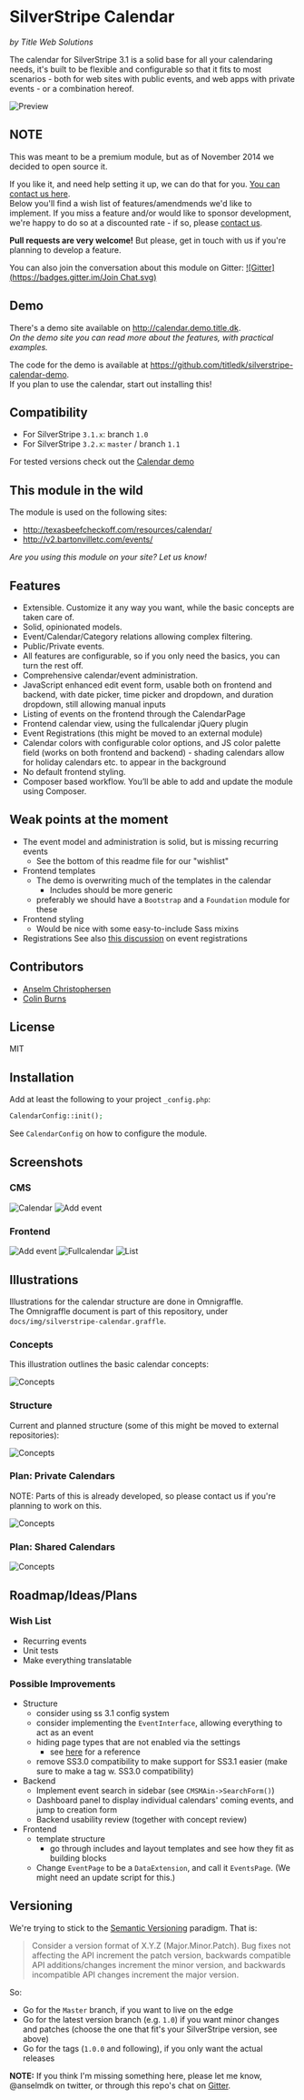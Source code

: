 # SilverStripe Calendar

_by Title Web Solutions_

The calendar for SilverStripe 3.1 is a solid base for all your calendaring needs, 
it's built to be flexible and configurable so that it fits to most scenarios - both for 
web sites with public events, and web apps with private events - or a combination hereof.


![Preview](docs/img/preview.png)


## NOTE

This was meant to be a premium module, but as of November 2014 we decided to open source it.

If you like it, and need help setting it up, we can do that for you.
[You can contact us here](http://title.dk/contact/).   
Below you'll find a wish list of features/amendmends we'd like to implement. If you miss a feature and/or
would like to sponsor development, we're happy to do so at a discounted rate - if so, 
please [contact us](http://title.dk/contact/).

**Pull requests are very welcome!** But please, get in touch with us if you're planning
to develop a feature.

You can also join the conversation about this module on Gitter: 
[![Gitter](https://badges.gitter.im/Join Chat.svg)](https://gitter.im/titledk/silverstripe-calendar?utm_source=badge&utm_medium=badge&utm_campaign=pr-badge)

## Demo

There's a demo site available on <http://calendar.demo.title.dk>.    
_On the demo site you can read more about the features, with practical examples._

The code for the demo is available at <https://github.com/titledk/silverstripe-calendar-demo>.    
If you plan to use the calendar, start out installing this!

## Compatibility

* For SilverStripe `3.1.x`: branch `1.0`
* For SilverStripe `3.2.x`: `master` / branch `1.1`

For tested versions check out the [Calendar demo](https://github.com/titledk/silverstripe-calendar-demo#compatibility)


## This module in the wild

The module is used on the following sites:

* <http://texasbeefcheckoff.com/resources/calendar/>
* <http://v2.bartonvilletc.com/events/>

_Are you using this module on your site? Let us know!_

## Features

* Extensible. Customize it any way you want, while the basic concepts are taken care of.
* Solid, opinionated models.
* Event/Calendar/Category relations allowing complex filtering.
* Public/Private events.
* All features are configurable, so if you only need the basics, you can turn the rest off.
* Comprehensive calendar/event administration.
* JavaScript enhanced edit event form, usable both on frontend and backend, with date picker, 
time picker and dropdown, and duration dropdown, still allowing manual inputs
* Listing of events on the frontend through the CalendarPage
* Frontend calendar view, using the fullcalendar jQuery plugin
* Event Registrations (this might be moved to an external module)
* Calendar colors with configurable color options, and JS color palette field 
(works on both frontend and backend) - shading calendars allow for holiday calendars etc. to appear in the background
* No default frontend styling.
* Composer based workflow. You’ll be able to add and update the module using Composer.


## Weak points at the moment

* The event model and administration is solid, but is missing recurring events
	* See the bottom of this readme file for our "wishlist"
* Frontend templates
	* The demo is overwriting much of the templates in the calendar
		* Includes should be more generic
	* preferably we should have a `Bootstrap` and a `Foundation` module
	for these
* Frontend styling
	* Would be nice with some easy-to-include Sass mixins
* Registrations
	See also [this discussion](https://gitter.im/jedateach/silverstripe-eventmanagement) on event registrations



## Contributors

* [Anselm Christophersen](https://github.com/anselmdk)
* [Colin Burns](https://github.com/colinburns)


## License

MIT

## Installation

Add at least the following to your project `_config.php`:

```php
CalendarConfig::init();
```

See `CalendarConfig` on how to configure the module.


## Screenshots

### CMS

![Calendar](docs/img/screenshots/cms-calendar.png)
![Add event](docs/img/screenshots/cms-addevent.png)


### Frontend

![Add event](docs/img/screenshots/frontend-addevent.png)
![Fullcalendar](docs/img/screenshots/frontend-fullcalendar.png)
![List](docs/img/screenshots/frontend-list.png)



## Illustrations

Illustrations for the calendar structure are done in Omnigraffle.    
The Omnigraffle document is part of this repository, under `docs/img/silverstripe-calendar.graffle`.



### Concepts

This illustration outlines the basic calendar concepts:


![Concepts](docs/img/omnigraffle-export/Concepts.png)


### Structure

Current and planned structure (some of this might be moved to external repositories):

![Concepts](docs/img/omnigraffle-export/Structure.png)


### Plan: Private Calendars

NOTE: Parts of this is already developed, so please contact us if you're planning
to work on this.


![Concepts](docs/img/omnigraffle-export/Private-Calendar-plan.png)


### Plan: Shared Calendars

![Concepts](docs/img/omnigraffle-export/Shared-Calendars-plan.png)



## Roadmap/Ideas/Plans



### Wish List

* Recurring events
* Unit tests
* Make everything translatable


### Possible Improvements

* Structure
	* consider using ss 3.1 config system
	* consider implementing the `EventInterface`, allowing everything to act as an event
	* hiding page types that are not enabled via the settings
		* see [here](http://www.balbus.tk/hide-a-page-from-the-cms-pagetype-dropdown/) for a reference
	* remove SS3.0 compatibility to make support for SS3.1 easier (make sure to make a tag w. SS3.0 compatibility)
* Backend
	* Implement event search in sidebar (see `CMSMAin->SearchForm()`)
	* Dashboard panel to display individual calendars' coming events, and jump to creation form
	* Backend usability review (together with concept review)
* Frontend
	* template structure
		* go through includes and layout templates and see how they fit as building blocks
	* Change `EventPage` to be a `DataExtension`, and call it `EventsPage`. (We might need an update script for this.)

## Versioning

We're trying to stick to the [Semantic Versioning](http://semver.org)
paradigm. That is: 

> Consider a version format of X.Y.Z (Major.Minor.Patch). Bug fixes not affecting the API increment the patch version, 
backwards compatible API additions/changes increment the minor version, and backwards incompatible API changes 
increment the major version.

So:

* Go for the `Master` branch, if you want to live on the edge
* Go for the latest version branch (e.g. `1.0`) if you want minor changes and patches
(choose the one that fit's your SilverStripe version, see above)
* Go for the tags (`1.0.0` and following), if you only want the actual releases

**NOTE:** If you think I'm missing something here, please let me know, @anselmdk on twitter, or through
this repo's chat on [Gitter](https://gitter.im/titledk/silverstripe-calendar).



